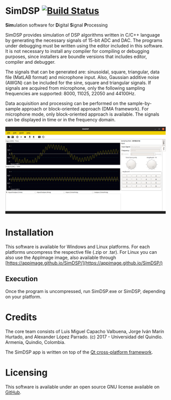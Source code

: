 # SimDSP [![Build Status](https://travis-ci.com/lmcapacho/SimDSP.svg?branch=master)](https://travis-ci.com/lmcapacho/SimDSP)

**Sim**ulation software for **D**igital **S**ignal **P**rocessing

SimDSP provides simulation of DSP algorithms written in C/C++ language by generating the necessary signals of 15-bit ADC and DAC. The programs under debugging must be written using the editor included in this software. It is not necessary to install any compiler for compiling or debugging purposes, since installers are boundle versions that includes editor, compiler 
and debugger. 

The signals that can be generated are: sinusoidal, square, triangular, data file (MatLAB format) and microphone input. Also, Gaussian additive noise (AWGN) can be included for the sine, square and triangular signals. If signals are acquired from microphone, only the following sampling frequencies are supported: 8000, 11025, 22050 and 44100Hz. 

Data acquisition and processing can be performed on the sample-by-sample approach or block-oriented approach (DMA framework). For microphone mode, only block-oriented approach is available. The signals can be displayed in time or in the frequency domain.

![screnshot](resources/images/screenshot.png)

# Installation

This software is available for Windows and Linux platforms. For each platforms uncompress the respective file (.zip or .tar).
For Linux you can also use the AppImage image, also available through [https://appimage.github.io/SimDSP/](https://appimage.github.io/SimDSP/)

## Execution

Once the program is uncompressed, run SimDSP.exe or SimDSP, depending on your platform.

# Credits

The core team consists of Luis Miguel Capacho Valbuena, Jorge Iván Marín Hurtado, and Alexander López Parrado. (c) 2017 - Universidad del Quindío. Armenia, Quindio, Colombia. 

The SimDSP app is written on top of the [Qt cross-platform framework](http://qt-project.org).

# Licensing

This software is available under an open source GNU license available on [GitHub](https://github.com/lmcapacho/SimDSP).
